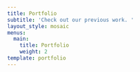 ```yaml
---
title: Portfolio
subtitle: 'Check out our previous work. '
layout_style: mosaic
menus:
  main:
    title: Portfolio
    weight: 2
template: portfolio
---
```


